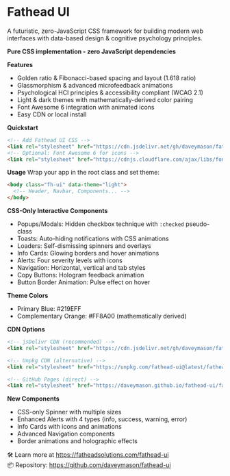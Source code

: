 # Fathead UI

A futuristic, zero-JavaScript CSS framework for building modern web interfaces with data-based design & cognitive psychology principles.

**Pure CSS implementation - zero JavaScript dependencies**

**Features**
- Golden ratio & Fibonacci-based spacing and layout (1.618 ratio)
- Glassmorphism & advanced microfeedback animations
- Psychological HCI principles & accessibility compliant (WCAG 2.1)
- Light & dark themes with mathematically-derived color pairing
- Font Awesome 6 integration with animated icons
- Easy CDN or local install

**Quickstart**
```html
<!-- Add Fathead UI CSS -->
<link rel="stylesheet" href="https://cdn.jsdelivr.net/gh/daveymason/fathead-ui@latest/fathead-ui.css" />
<!-- Optional: Font Awesome 6 for icons -->
<link rel="stylesheet" href="https://cdnjs.cloudflare.com/ajax/libs/font-awesome/6.4.0/css/all.min.css" />
```

**Usage**
Wrap your app in the root class and set theme:
```html
<body class="fh-ui" data-theme="light">
  <!-- Header, Navbar, Components... -->
</body>
```

**CSS-Only Interactive Components**
- Popups/Modals: Hidden checkbox technique with `:checked` pseudo-class
- Toasts: Auto-hiding notifications with CSS animations
- Loaders: Self-dismissing spinners and overlays
- Info Cards: Glowing borders and hover animations
- Alerts: Four severity levels with icons
- Navigation: Horizontal, vertical and tab styles
- Copy Buttons: Hologram feedback animation
- Button Border Animation: Pulse effect on hover

**Theme Colors**
- Primary Blue: #219EFF
- Complementary Orange: #FF8A00 (mathematically derived)

**CDN Options**
```html
<!-- jsDelivr CDN (recommended) -->
<link rel="stylesheet" href="https://cdn.jsdelivr.net/gh/daveymason/fathead-ui@latest/fathead-ui.css" />

<!-- Unpkg CDN (alternative) -->
<link rel="stylesheet" href="https://unpkg.com/fathead-ui@latest/fathead-ui.css" />

<!-- GitHub Pages (direct) -->
<link rel="stylesheet" href="https://daveymason.github.io/fathead-ui/fathead-ui.css" />
```

**New Components**
- CSS-only Spinner with multiple sizes
- Enhanced Alerts with 4 types (info, success, warning, error)
- Info Cards with icons and animations
- Advanced Navigation components
- Border animations and holographic effects

🛠️ Learn more at https://fatheadsolutions.com/fathead-ui  
📦 Repository: https://github.com/daveymason/fathead-ui